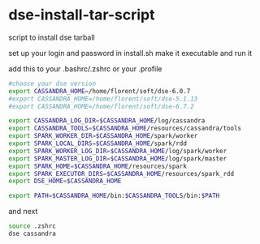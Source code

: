 # dse-install-tar-script
script to install dse tarball


set up your login and password in install.sh
make it executable
and run it

add this to your .bashrc/.zshrc  or your .profile
```bash
#choose your dse version
export CASSANDRA_HOME=/home/florent/soft/dse-6.0.7
#export CASSANDRA_HOME=/home/florent/soft/dse-5.1.13
#export CASSANDRA_HOME=/home/florent/soft/dse-6.7.2

export CASSANDRA_LOG_DIR=$CASSANDRA_HOME/log/cassandra
export CASSANDRA_TOOLS=$CASSANDRA_HOME/resources/cassandra/tools
export SPARK_WORKER_DIR=$CASSANDRA_HOME/spark/worker
export SPARK_LOCAL_DIRS=$CASSANDRA_HOME/spark/rdd
export SPARK_WORKER_LOG_DIR=$CASSANDRA_HOME/log/spark/worker
export SPARK_MASTER_LOG_DIR=$CASSANDRA_HOME/log/spark/master
export SPARK_HOME=$CASSANDRA_HOME/resources/spark
export SPARK_EXECUTOR_DIRS=$CASSANDRA_HOME/resources/spark_rdd
export DSE_HOME=$CASSANDRA_HOME

export PATH=$CASSANDRA_HOME/bin:$CASSANDRA_TOOLS/bin:$PATH
```

and next 
```bash
source .zshrc
dse cassandra
```
